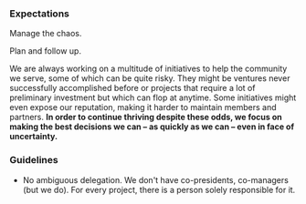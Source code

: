 
### Expectations



Manage the chaos.

Plan and follow up.

We are always working on a multitude of initiatives to help the community we serve, some of which can be quite risky. They might be ventures never successfully accomplished before or projects that require a lot of preliminary investment but which can flop at anytime. Some initiatives might even expose our reputation, making it harder to maintain members and partners. **In order to continue thriving despite these odds, we focus on making the best decisions we can – as quickly as we can – even in face of uncertainty.**

### Guidelines

- No ambiguous delegation. We don't have co-presidents, co-managers (but we do). For every project, there is a person solely responsible for it.
